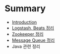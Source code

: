 # Summary

* [Introduction](README.md)
* [Logstash, Beats 정리](logstash,_beats_c815_b9ac.md)
* [Zookeeper 정리](zookeeper_c815_b9ac.md)
* [Message Queue 정리](message_queue_c815_b9ac.md)
* Java 관련 정리

